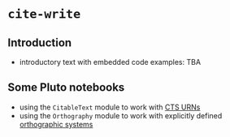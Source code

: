 # `cite-write`

## Introduction

- introductory text with embedded code examples: TBA


## Some Pluto notebooks

- using the `CitableText` module to work with [CTS URNs](./cts-urns.html)
- using the `Orthography` module to work with explicitly defined [orthographic systems](./ortho.html)

